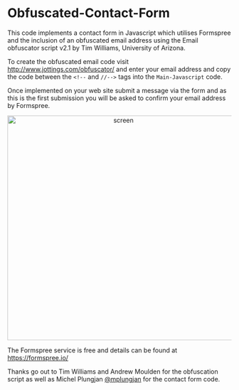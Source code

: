 # Obfuscated-Contact-Form

This code implements a contact form in Javascript which utilises Formspree and the inclusion of an obfuscated email address using the Email obfuscator script v2.1 by Tim Williams, University of Arizona.

To create the obfuscated email code visit http://www.jottings.com/obfuscator/ and enter your email address and copy the code between the `<!--` and `//-->` tags into the ```Main-Javascript``` code.

Once implemented on your web site submit a message via the form and as this is the first submission you will be asked to confirm your email address by Formspree.

<p align="center">
  <img src="https://user-images.githubusercontent.com/21248753/36389885-baad01fe-1598-11e8-89df-e2bb3674506f.png" width="506" alt="screen">
</p>

The Formspree service is free and details can be found at https://formspree.io/

Thanks go out to Tim Williams and Andrew Moulden for the obfuscation script as well as Michel Plungjan <a href="https://twitter.com/mplungjan">@mplungjan</a> for the contact form code.
